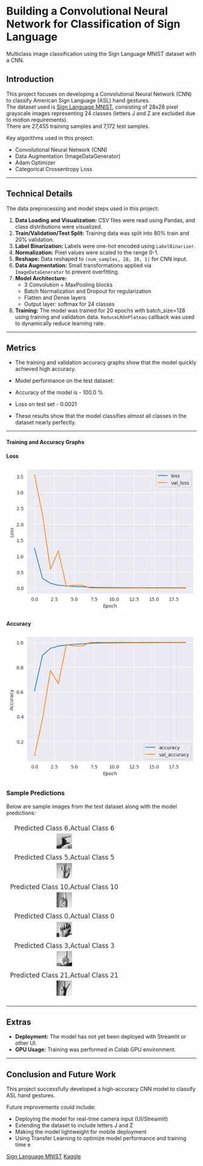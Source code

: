 # Building a Convolutional Neural Network for Classification of Sign Language
Multiclass image classification using the Sign Language MNIST dataset with a CNN.


## Introduction
This project focuses on developing a Convolutional Neural Network (CNN) to classify American Sign Language (ASL) hand gestures.  
The dataset used is [Sign Language MNIST](https://www.kaggle.com/datasets/datamunge/sign-language-mnist), consisting of 28x28 pixel grayscale images representing 24 classes (letters J and Z are excluded due to motion requirements).  
There are 27,455 training samples and 7,172 test samples.

Key algorithms used in this project:  
- Convolutional Neural Network (CNN)  
- Data Augmentation (ImageDataGenerator)  
- Adam Optimizer  
- Categorical Crossentropy Loss  

---

## Technical Details
The data preprocessing and model steps used in this project:  
1. **Data Loading and Visualization:** CSV files were read using Pandas, and class distributions were visualized.  
2. **Train/Validation/Test Split:** Training data was split into 80% train and 20% validation.  
3. **Label Binarization:** Labels were one-hot encoded using `LabelBinarizer`.  
4. **Normalization:** Pixel values were scaled to the range 0-1.  
5. **Reshape:** Data reshaped to `(num_samples, 28, 28, 1)` for CNN input.  
6. **Data Augmentation:** Small transformations applied via `ImageDataGenerator` to prevent overfitting.  
7. **Model Architecture:**  
   - 3 Convolution + MaxPooling blocks  
   - Batch Normalization and Dropout for regularization  
   - Flatten and Dense layers  
   - Output layer: softmax for 24 classes  
8. **Training:** The model was trained for 20 epochs with batch_size=128 using training and validation data. `ReduceLROnPlateau` callback was used to dynamically reduce learning rate.

---

## Metrics

- The training and validation accuracy graphs show that the model quickly achieved high accuracy.  
- Model performance on the test dataset:  

- Accuracy of the model is - 100.0 %
- Loss on test set - 0.0021
- These results show that the model classifies almost all classes in the dataset nearly perfectly.
---

#### Training and Accuracy Graphs

#### Loss
![Loss Plot](images/loss_plot.png)

#### Accuracy
![Accuracy Plot](images/accuracy_plot.png)

### Sample Predictions
Below are sample images from the test dataset along with the model predictions:  

![Samples](images/samples.png)


---

## Extras
- **Deployment:** The model has not yet been deployed with Streamlit or other UI.  
- **GPU Usage:** Training was performed in Colab GPU environment.  

---

## Conclusion and Future Work
This project successfully developed a high-accuracy CNN model to classify ASL hand gestures.  

Future improvements could include:  
- Deploying the model for real-time camera input (UI/Streamlit)  
- Extending the dataset to include letters J and Z  
- Making the model lightweight for mobile deployment  
- Using Transfer Learning to optimize model performance and training time  e  
 
[Sign Language MNIST](https://www.kaggle.com/datasets/datamunge/sign-language-mnist)
[Kaggle](https://www.kaggle.com/code/gayeylmaz/signlanguage-mnist)
